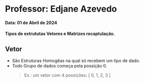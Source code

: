 # Professor: Edjane Azevedo
#### Data: 01 de Abril de 2024
#### Tipos de extrututas Vetores e Matrizes recaptulação.

## Vetor
* São Estruturas Homogêas na qual só recebem um tipo de dado.
* Todo Grupo de dados começa pela possição 0.
    > Ex.: um vetor com 4 possições: [ 0, 1, 2, 3 ]

